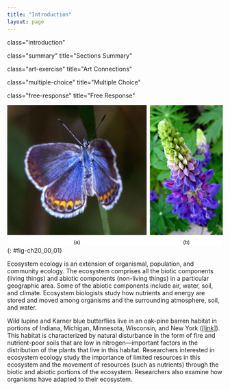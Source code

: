 ```yaml
---
title: "Introduction"
layout: page
---
```



<cnx-pi data-type="cnx.flag.introduction"> class="introduction" </cnx-pi>

<cnx-pi data-type="cnx.eoc">class="summary" title="Sections Summary"</cnx-pi>

<cnx-pi data-type="cnx.eoc">class="art-exercise" title="Art Connections"</cnx-pi>

<cnx-pi data-type="cnx.eoc">class="multiple-choice" title="Multiple Choice"</cnx-pi>

<cnx-pi data-type="cnx.eoc">class="free-response" title="Free Response"</cnx-pi>

 ![ Photo (a) depicts a Karner blue butterfly, which has light blue wings with gold ovals and black dots around the edge. Photo (b) depicts a wild lupine flower, which is long and thin with clam-shaped petals radiating out from the center. The bottom third of the flower is blue, the middle is pink and blue, and the top is green.](../resources/Figure_20_00_01ab.jpg "The (a) Karner blue butterfly and (b) wild lupine live in oak-pine barren habitats in North America. (credit a: modification of work by John &amp; Karen Hollingsworth, USFWS)"){: #fig-ch20_00_01}

Ecosystem ecology is an extension of organismal, population, and community ecology. The ecosystem comprises all the biotic components (living things) and abiotic components (non-living things) in a particular geographic area. Some of the abiotic components include air, water, soil, and climate. Ecosystem biologists study how nutrients and energy are stored and moved among organisms and the surrounding atmosphere, soil, and water.

Wild lupine and Karner blue butterflies live in an oak-pine barren habitat in portions of Indiana, Michigan, Minnesota, Wisconsin, and New York ([\[link\]](#fig-ch20_00_01)). This habitat is characterized by natural disturbance in the form of fire and nutrient-poor soils that are low in nitrogen—important factors in the distribution of the plants that live in this habitat. Researchers interested in ecosystem ecology study the importance of limited resources in this ecosystem and the movement of resources (such as nutrients) through the biotic and abiotic portions of the ecosystem. Researchers also examine how organisms have adapted to their ecosystem.

